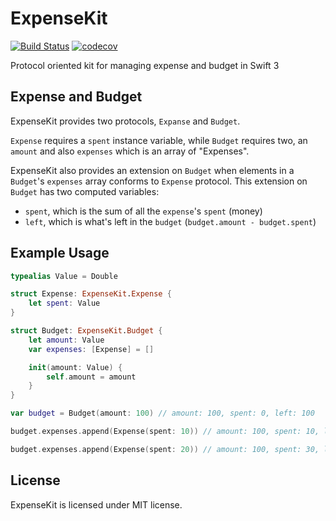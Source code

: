 # ExpenseKit

[![Build Status](https://travis-ci.org/NicholasTD07/ExpenseKit.svg?branch=master)](https://travis-ci.org/NicholasTD07/ExpenseKit)
[![codecov](https://codecov.io/gh/NicholasTD07/ExpenseKit/branch/master/graph/badge.svg)](https://codecov.io/gh/NicholasTD07/ExpenseKit)


Protocol oriented kit for managing expense and budget in Swift 3
## Expense and Budget

ExpenseKit provides two protocols, `Expanse` and `Budget`.

`Expense` requires a `spent` instance variable, while `Budget` requires two, an `amount` and also `expenses` which is an array of "Expenses".

ExpenseKit also provides an extension on `Budget` when elements in a `Budget`'s `expenses` array conforms to `Expense` protocol.
This extension on `Budget` has two computed variables:

- `spent`, which is the sum of all the `expense`'s `spent` (money)
- `left`, which is what's left in the `budget` (`budget.amount - budget.spent`) 

## Example Usage

```swift
typealias Value = Double

struct Expense: ExpenseKit.Expense {
    let spent: Value
}

struct Budget: ExpenseKit.Budget {
    let amount: Value
    var expenses: [Expense] = []

    init(amount: Value) {
        self.amount = amount
    }
}

var budget = Budget(amount: 100) // amount: 100, spent: 0, left: 100

budget.expenses.append(Expense(spent: 10)) // amount: 100, spent: 10, left: 90

budget.expenses.append(Expense(spent: 20)) // amount: 100, spent: 30, left: 70
```

## License

ExpenseKit is licensed under MIT license.
